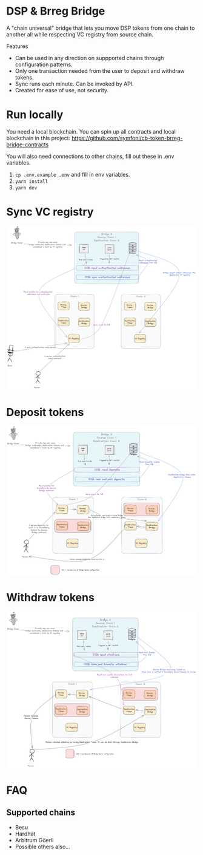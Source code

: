 # DSP & Brreg Bridge

A "chain universal" bridge that lets you move DSP tokens from one chain to another all while respecting VC registry from source chain.

Features
- Can be used in any direction on suppported chains through configuration patterns.
- Only one transaction needed from the user to deposit and withdraw tokens.
- Sync runs each minute. Can be invoked by API.
- Created for ease of use, not security.


# Run locally
You need a local blockchain. You can spin up all contracts and local blockchain in this project: https://github.com/symfoni/cb-token-brreg-bridge-contracts

You will also need connections to other chains, fill out these in .env variables.

1. `cp .env.example .env` and fill in env variables.
2. `yarn install`
3. `yarn dev`


# Sync VC registry

![Diagram showing how VC registry sync works](images/job_authenticate.png)

# Deposit tokens

![Diagram showing deposits work](images/job_deposit.png)

# Withdraw tokens

![Diagram showing withdraws work](images/job_withdraw.png)



# FAQ

## Supported chains
- Besu
- Hardhat
- Arbitrum Göerli 
- Possible others also...